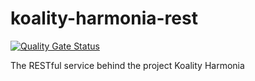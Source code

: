 # koality-harmonia-rest
[![Quality Gate Status](https://sonarcloud.io/api/project_badges/measure?project=Kairn_koality-harmonia-rest&metric=alert_status)](https://sonarcloud.io/dashboard?id=Kairn_koality-harmonia-rest)  

The RESTful service behind the project Koality Harmonia
